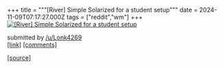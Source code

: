 +++
title = """[River] Simple Solarized for a student setup"""
date = 2024-11-09T07:17:27.000Z
tags = ["reddit","wm"]
+++
[![[River] Simple Solarized for a student setup](https://b.thumbs.redditmedia.com/hASWw4IclgtFx3g3P-AH-oEI5tes58Qt6vC7hfDMNKA.jpg "[River] Simple Solarized for a student setup")](https://www.reddit.com/r/unixporn/comments/1gn4osg/river_simple_solarized_for_a_student_setup/)

submitted by [/u/Lonk4269](https://www.reddit.com/user/Lonk4269)  
[\[link\]](https://www.reddit.com/gallery/1gn4osg) [\[comments\]](https://www.reddit.com/r/unixporn/comments/1gn4osg/river_simple_solarized_for_a_student_setup/)

[[source]](https://www.reddit.com/r/unixporn/comments/1gn4osg/river_simple_solarized_for_a_student_setup/)
